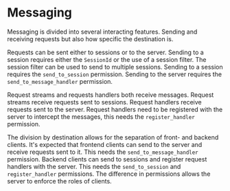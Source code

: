 
# Messaging

Messaging is divided into several interacting features.
Sending and receiving requests but also how specific the destination is.

Requests can be sent either to sessions or to the server.
Sending to a session requires either the `SessionId` or the use of a session filter.
The session filter can be used to send to multiple sessions.
Sending to a session requires the `send_to_session` permission.
Sending to the server requires the `send_to_message_handler` permission.

Request streams and requests handlers both receive messages.
Request streams receive requests sent to sessions.
Request handlers receive requests sent to the server.
Request handlers need to be registered with the server to intercept the messages,
this needs the `register_handler` permission.

The division by destination allows for the separation of front- and backend clients.
It's expected that frontend clients can send to the server and receive requests
sent to it.
This needs the `send_to_message_handler` permission.
Backend clients can send to sessions and register request handlers with the server.
This needs the `send_to_session` and `register_handler` permissions.
The difference in permissions allows the server to enforce the roles of clients.
